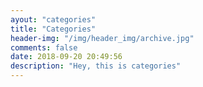 ```yaml
---
ayout: "categories"
title: "Categories"
header-img: "/img/header_img/archive.jpg"
comments: false
date: 2018-09-20 20:49:56
description: "Hey, this is categories"
---
```

